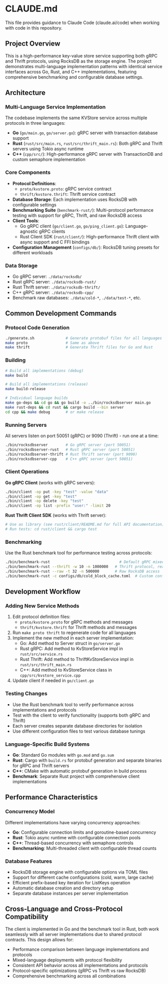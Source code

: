 # CLAUDE.md

This file provides guidance to Claude Code (claude.ai/code) when working with code in this repository.

## Project Overview

This is a high-performance key-value store service supporting both gRPC and Thrift protocols, using RocksDB as the storage engine. The project demonstrates multi-language implementation patterns with identical service interfaces across Go, Rust, and C++ implementations, featuring comprehensive benchmarking and configurable database settings.

## Architecture

### Multi-Language Service Implementation
The codebase implements the same KVStore service across multiple protocols in three languages:
- **Go** (`go/main.go`, `go/server.go`): gRPC server with transaction database support
- **Rust** (`rust/src/main.rs`, `rust/src/thrift_main.rs`): Both gRPC and Thrift servers using Tokio async runtime
- **C++** (`cpp/src/`): High-performance gRPC server with TransactionDB and custom semaphore implementation

### Core Components
- **Protocol Definitions**: 
  - `proto/kvstore.proto`: gRPC service contract
  - `thrift/kvstore.thrift`: Thrift service contract
- **Database Storage**: Each implementation uses RocksDB with configurable settings
- **Benchmarking Suite** (`benchmark-rust/`): Multi-protocol performance testing with support for gRPC, Thrift, and raw RocksDB access
- **Client Tools**: 
  - Go gRPC client (`go/client.go`, `go/ping_client.go`): Language-agnostic gRPC clients
  - Rust Client SDK (`rust/client/`): High-performance Thrift client with async support and C FFI bindings
- **Configuration Management** (`configs/db/`): RocksDB tuning presets for different workloads

### Data Storage
- Go gRPC server: `./data/rocksdb/`
- Rust gRPC server: `./data/rocksdb-rust/`
- Rust Thrift server: `./data/rocksdb-thrift/`
- C++ gRPC server: `./data/rocksdb-cpp/`
- Benchmark raw databases: `./data/cold-*`, `./data/test-*`, etc.

## Common Development Commands

### Protocol Code Generation
```bash
./generate.sh              # Generate protobuf files for all languages
make proto                 # Same as above
make thrift                # Generate Thrift files for Go and Rust
```

### Building
```bash
# Build all implementations (debug)
make build

# Build all implementations (release)
make build-release

# Individual language builds
make go-deps && cd go && go build -o ../bin/rocksdbserver main.go
make rust-deps && cd rust && cargo build --bin server
cd cpp && make debug       # or make release
```

### Running Servers
All servers listen on port 50051 (gRPC) or 9090 (Thrift) - run one at a time:
```bash
./bin/rocksdbserver        # Go gRPC server (port 50051)
./bin/rocksdbserver-rust   # Rust gRPC server (port 50051)
./bin/rocksdbserver-thrift # Rust Thrift server (port 9090)
./bin/rocksdbserver-cpp    # C++ gRPC server (port 50051)
```

### Client Operations

**Go gRPC Client** (works with gRPC servers):
```bash
./bin/client -op put -key "test" -value "data"
./bin/client -op get -key "test"
./bin/client -op delete -key "test"
./bin/client -op list -prefix "user:" -limit 20
```

**Rust Thrift Client SDK** (works with Thrift server):
```bash
# Use as library (see rust/client/README.md for full API documentation)
# Run tests: cd rust/client && cargo test
```

### Benchmarking
Use the Rust benchmark tool for performance testing across protocols:
```bash
./bin/benchmark-rust                               # Default gRPC mixed workload
./bin/benchmark-rust --thrift -w 10 -n 1000000   # Thrift protocol, read-heavy
./bin/benchmark-rust --raw -t 32 -n 500000       # Raw RocksDB access
./bin/benchmark-rust -c configs/db/cold_block_cache.toml  # Custom config
```

## Development Workflow

### Adding New Service Methods
1. Edit protocol definition files:
   - `proto/kvstore.proto` for gRPC methods and messages
   - `thrift/kvstore.thrift` for Thrift methods and messages
2. Run `make proto thrift` to regenerate code for all languages
3. Implement the new method in each server implementation:
   - Go: Add method to Server struct in `go/server.go`
   - Rust gRPC: Add method to KvStoreService impl in `rust/src/service.rs`
   - Rust Thrift: Add method to ThriftKvStoreService impl in `rust/src/thrift_main.rs`
   - C++: Add method to KvStoreService class in `cpp/src/kvstore_service.cpp`
4. Update client if needed in `go/client.go`

### Testing Changes
- Use the Rust benchmark tool to verify performance across implementations and protocols
- Test with the client to verify functionality (supports both gRPC and Thrift)
- Each server creates separate database directories for isolation
- Use different configuration files to test various database tunings

### Language-Specific Build Systems
- **Go**: Standard Go modules with `go.mod` and `go.sum`
- **Rust**: Cargo with `build.rs` for protobuf generation and separate binaries for gRPC and Thrift servers
- **C++**: CMake with automatic protobuf generation in build process
- **Benchmark**: Separate Rust project with comprehensive client implementations

## Performance Characteristics

### Concurrency Model
Different implementations have varying concurrency approaches:
- **Go**: Configurable connection limits and goroutine-based concurrency
- **Rust**: Tokio async runtime with configurable connection pools
- **C++**: Thread-based concurrency with semaphore controls
- **Benchmarking**: Multi-threaded client with configurable thread counts

### Database Features
- RocksDB storage engine with configurable options via TOML files
- Support for different cache configurations (cold, warm, large cache)
- Efficient prefix-based key iteration for ListKeys operation
- Automatic database creation and directory setup
- Separate database instances per server implementation

## Cross-Language and Cross-Protocol Compatibility

The client is implemented in Go and the benchmark tool in Rust, both work seamlessly with all server implementations due to shared protocol contracts. This design allows for:
- Performance comparison between language implementations and protocols
- Mixed-language deployments with protocol flexibility
- Consistent API behavior across all implementations and protocols
- Protocol-specific optimizations (gRPC vs Thrift vs raw RocksDB)
- Comprehensive benchmarking across all combinations